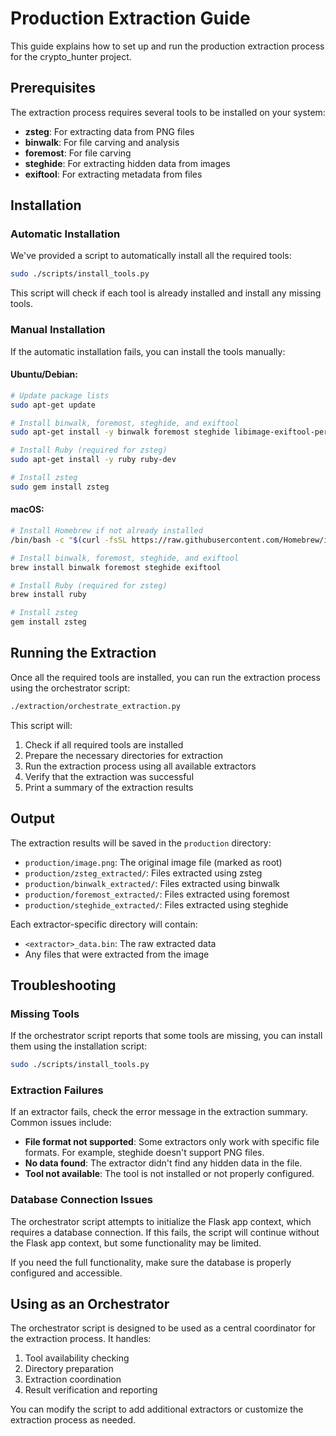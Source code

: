 # Production Extraction Guide

This guide explains how to set up and run the production extraction process for the crypto_hunter project.

## Prerequisites

The extraction process requires several tools to be installed on your system:

- **zsteg**: For extracting data from PNG files
- **binwalk**: For file carving and analysis
- **foremost**: For file carving
- **steghide**: For extracting hidden data from images
- **exiftool**: For extracting metadata from files

## Installation

### Automatic Installation

We've provided a script to automatically install all the required tools:

```bash
sudo ./scripts/install_tools.py
```

This script will check if each tool is already installed and install any missing tools.

### Manual Installation

If the automatic installation fails, you can install the tools manually:

#### Ubuntu/Debian:

```bash
# Update package lists
sudo apt-get update

# Install binwalk, foremost, steghide, and exiftool
sudo apt-get install -y binwalk foremost steghide libimage-exiftool-perl

# Install Ruby (required for zsteg)
sudo apt-get install -y ruby ruby-dev

# Install zsteg
sudo gem install zsteg
```

#### macOS:

```bash
# Install Homebrew if not already installed
/bin/bash -c "$(curl -fsSL https://raw.githubusercontent.com/Homebrew/install/HEAD/install.sh)"

# Install binwalk, foremost, steghide, and exiftool
brew install binwalk foremost steghide exiftool

# Install Ruby (required for zsteg)
brew install ruby

# Install zsteg
gem install zsteg
```

## Running the Extraction

Once all the required tools are installed, you can run the extraction process using the orchestrator script:

```bash
./extraction/orchestrate_extraction.py
```

This script will:

1. Check if all required tools are installed
2. Prepare the necessary directories for extraction
3. Run the extraction process using all available extractors
4. Verify that the extraction was successful
5. Print a summary of the extraction results

## Output

The extraction results will be saved in the `production` directory:

- `production/image.png`: The original image file (marked as root)
- `production/zsteg_extracted/`: Files extracted using zsteg
- `production/binwalk_extracted/`: Files extracted using binwalk
- `production/foremost_extracted/`: Files extracted using foremost
- `production/steghide_extracted/`: Files extracted using steghide

Each extractor-specific directory will contain:
- `<extractor>_data.bin`: The raw extracted data
- Any files that were extracted from the image

## Troubleshooting

### Missing Tools

If the orchestrator script reports that some tools are missing, you can install them using the installation script:

```bash
sudo ./scripts/install_tools.py
```

### Extraction Failures

If an extractor fails, check the error message in the extraction summary. Common issues include:

- **File format not supported**: Some extractors only work with specific file formats. For example, steghide doesn't support PNG files.
- **No data found**: The extractor didn't find any hidden data in the file.
- **Tool not available**: The tool is not installed or not properly configured.

### Database Connection Issues

The orchestrator script attempts to initialize the Flask app context, which requires a database connection. If this fails, the script will continue without the Flask app context, but some functionality may be limited.

If you need the full functionality, make sure the database is properly configured and accessible.

## Using as an Orchestrator

The orchestrator script is designed to be used as a central coordinator for the extraction process. It handles:

1. Tool availability checking
2. Directory preparation
3. Extraction coordination
4. Result verification and reporting

You can modify the script to add additional extractors or customize the extraction process as needed.
